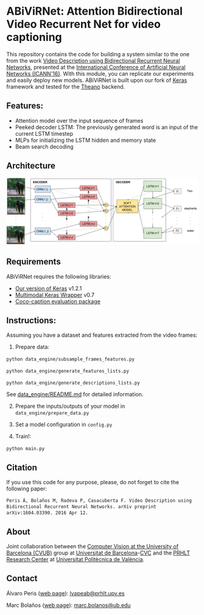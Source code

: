 # ABiViRNet: Attention Bidirectional Video Recurrent Net for video captioning


This repository contains the code for building a system similar to the
one from the work [Video Description using Bidirectional Recurrent Neural Networks](https://arxiv.org/abs/1604.03390), 
presented at the [International Conference of Artificial Neural Networks (ICANN'16)](http://icann2016.org/). 
With this module, you can replicate our experiments and easily deploy new models. ABiViRNet is built upon our fork of 
[Keras](https://github.com/MarcBS/keras) framework and tested for the [Theano](http://deeplearning.net/software/theano)
backend.

## Features: 

 * Attention model over the input sequence of frames
 * Peeked decoder LSTM: The previously generated word is an input of the current LSTM timestep
 * MLPs for initializing the LSTM hidden and memory state
 * Beam search decoding

## Architecture

![ICANN_model](./docs/model.png)

## Requirements

ABiViRNet requires the following libraries:

 - [Our version of Keras](https://github.com/MarcBS/keras) v1.2.1
 - [Multimodal Keras Wrapper](https://github.com/MarcBS/multimodal_keras_wrapper) v0.7 
 - [Coco-caption evaluation package](https://github.com/lvapeab/coco-caption/tree/master/pycocoevalcap/)

## Instructions:

Assuming you have a dataset and features extracted from the video frames:
 
 1) Prepare data:
 
   ``
 python data_engine/subsample_frames_features.py
 ``
 
  ``
 python data_engine/generate_features_lists.py
 ``
 
  ``
 python data_engine/generate_descriptions_lists.py
 ``

See [data_engine/README.md](data_engine/README.md) for detailed information.

2) Prepare the inputs/outputs of your model in `data_engine/prepare_data.py`
  
3) Set a model configuration in  `config.py` 
 
4) Train!:

  ``
 python main.py
 ``

## Citation

If you use this code for any purpose, please, do not forget to cite the following paper:

```
Peris Á, Bolaños M, Radeva P, Casacuberta F. Video Description using Bidirectional Recurrent Neural Networks. arXiv preprint arXiv:1604.03390. 2016 Apr 12.
```

## About

Joint collaboration between the [Computer Vision at the University of Barcelona (CVUB)](http://www.ub.edu/cvub/) group at [Universitat de Barcelona](www.ub.edu)-[CVC](http://www.cvc.uab.es) and the [PRHLT Research Center](https://www.prhlt.upv.es) at [Universitat Politècnica de València](https://www.upv.es).


## Contact

Álvaro Peris ([web page](http://lvapeab.github.io/)): lvapeab@prhlt.upv.es 

Marc Bolaños ([web page](http://www.ub.edu/cvub/marcbolanos/)): marc.bolanos@ub.edu
